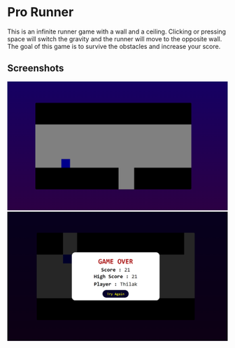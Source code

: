 # Pro Runner
This is an infinite runner game with a wall and a ceiling. Clicking or pressing space will switch the gravity and the runner will move to the opposite wall.
The goal of this game is to survive the obstacles and increase your score.

## Screenshots
![App Screenshot](https://github.com/Thilak-07/Pro-Runner/blob/main/Screenshots/The%20Game.png)
![App Screenshot](https://github.com/Thilak-07/Pro-Runner/blob/main/Screenshots/Game%20Over.png)
